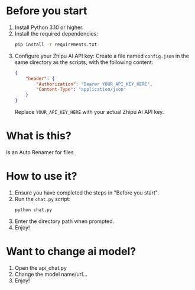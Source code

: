 # Before you start

1. Install Python 3.10 or higher.
2. Install the required dependencies:
   ```bash
   pip install -r requirements.txt
   ```
3. Configure your Zhipu AI API key:
   Create a file named `config.json` in the same directory as the scripts, with the following content:
   ```json
   {
       "header": {
           "Authorization": "Bearer YOUR_API_KEY_HERE",
           "Content-Type": "application/json"
       }
   }
   ```
   Replace `YOUR_API_KEY_HERE` with your actual Zhipu AI API key.

# What is this?  

Is an Auto Renamer for files  

# How to use it?

1. Ensure you have completed the steps in "Before you start".
2. Run the `chat.py` script:
   ```bash
   python chat.py
   ```
3. Enter the directory path when prompted.
4. Enjoy!

# Want to change ai model?

1. Open the api_chat.py
2. Change the model name/url...
3. Enjoy!